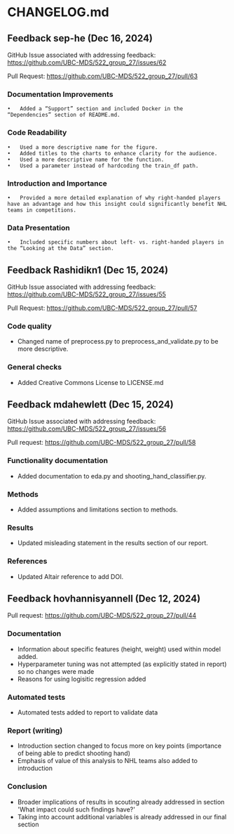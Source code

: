 # CHANGELOG.md

## Feedback sep-he (Dec 16, 2024)

GitHub Issue associated with addressing feedback: <https://github.com/UBC-MDS/522_group_27/issues/62>

Pull Request: <https://github.com/UBC-MDS/522_group_27/pull/63>

### Documentation Improvements
	•	Added a “Support” section and included Docker in the “Dependencies” section of README.md.

### Code Readability
	•	Used a more descriptive name for the figure.
	•	Added titles to the charts to enhance clarity for the audience.
	•	Used a more descriptive name for the function.
	•	Used a parameter instead of hardcoding the train_df path.

### Introduction and Importance
	•	Provided a more detailed explanation of why right-handed players have an advantage and how this insight could significantly benefit NHL teams in competitions.

### Data Presentation
	•	Included specific numbers about left- vs. right-handed players in the “Looking at the Data” section.

## Feedback Rashidikn1 (Dec 15, 2024)
GitHub Issue associated with addressing feedback: <https://github.com/UBC-MDS/522_group_27/issues/55>

Pull Request: <https://github.com/UBC-MDS/522_group_27/pull/57>

### Code quality

- Changed name of preprocess.py to preprocess_and_validate.py to be more descriptive.

### General checks

- Added Creative Commons License to LICENSE.md

## Feedback mdahewlett (Dec 15, 2024)
GitHub Issue associated with addressing feedback: <https://github.com/UBC-MDS/522_group_27/issues/56>

Pull request: <https://github.com/UBC-MDS/522_group_27/pull/58>

### Functionality documentation

- Added documentation to eda.py and shooting_hand_classifier.py.

### Methods

- Added assumptions and limitations section to methods.

### Results

- Updated misleading statement in the results section of our report.

### References

- Updated Altair reference to add DOI.

## Feedback hovhannisyannell (Dec 12, 2024) 
Pull request: <https://github.com/UBC-MDS/522_group_27/pull/44>

### Documentation

- Information about specific features (height, weight) used within model added. 
- Hyperparameter tuning was not attempted (as explicitly stated in report) so no changes were made
- Reasons for using logisitic regression added

### Automated tests

- Automated tests added to report to validate data

### Report (writing)

- Introduction section changed to focus more on key points (importance of being able to predict shooting hand)
- Emphasis of value of this analysis to NHL teams also added to introduction

### Conclusion

- Broader implications of results in scouting already addressed in section 'What impact could such findings have?'
- Taking into account additional variables is already addressed in our final section
